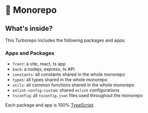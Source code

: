 # 🧪 Monorepo

## What's inside?

This Turborepo includes the following packages and apps:

### Apps and Packages

- `front`: a vite, react, ts app
- `back`: a nodejs, express, ts API
- `constants`: all constants shared in the whole monorepo
- `types`: all types shared in the whole monorepo
- `utils`: all common functions shared in the whole monorepo
- `eslint-config-custom`: shared `eslint` configurations
- `tsconfig`: all `tsconfig.json` files used throughout the monorepo

Each package and app is 100% [TypeScript](https://www.typescriptlang.org/).
